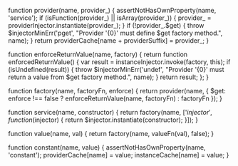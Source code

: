 function provider(name, provider_) {
  assertNotHasOwnProperty(name, 'service');
  if (isFunction(provider_) || isArray(provider_)) {
    provider_ = providerInjector.instantiate(provider_);
  }
  if (!provider_.$get) {
    throw $injectorMinErr('pget', "Provider '{0}' must define $get factory method.", name);
  }
  return providerCache[name + providerSuffix] = provider_;
}

function enforceReturnValue(name, factory) {
  return function enforcedReturnValue() {
  var result = instanceInjector.invoke(factory, this);
  if (isUndefined(result)) {
  throw $injectorMinErr('undef', "Provider '{0}' must return a value from $get factory method.", name);
  }
  return result;
  };
}

function factory(name, factoryFn, enforce) {
  return provider(name, {
    $get: enforce !== false ? enforceReturnValue(name, factoryFn) : factoryFn
  });
}

function service(name, constructor) {
  return factory(name, ['$injector', function($injector) {
    return $injector.instantiate(constructor);
  }]);
}

function value(name, val) {
  return factory(name, valueFn(val), false);
}

function constant(name, value) {
  assertNotHasOwnProperty(name, 'constant');
  providerCache[name] = value;
  instanceCache[name] = value;
}